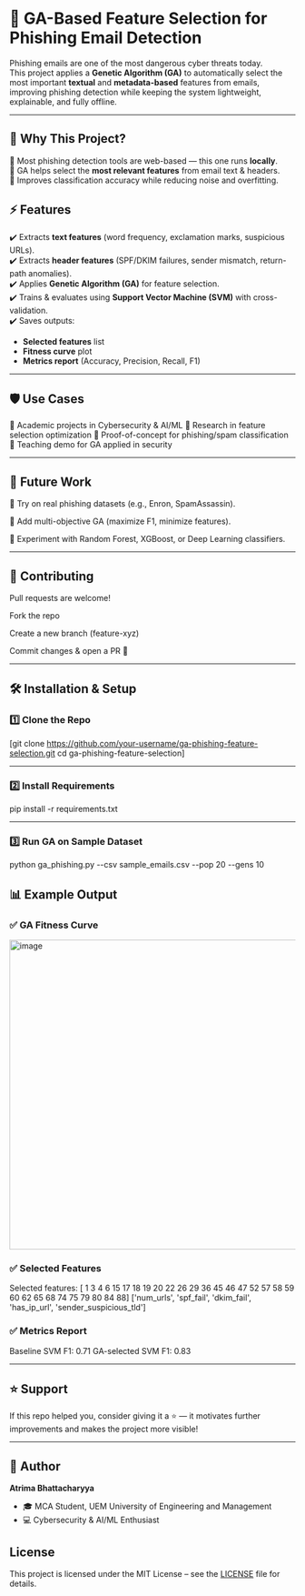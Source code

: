 # 🧬 GA-Based Feature Selection for Phishing Email Detection  

Phishing emails are one of the most dangerous cyber threats today.  
This project applies a **Genetic Algorithm (GA)** to automatically select the most important **textual** and **metadata-based** features from emails, improving phishing detection while keeping the system lightweight, explainable, and fully offline.  

---

## 🚀 Why This Project?  
🔹 Most phishing detection tools are web-based — this one runs **locally**.  
🔹 GA helps select the **most relevant features** from email text & headers.  
🔹 Improves classification accuracy while reducing noise and overfitting.  


## ⚡ Features  
✔️ Extracts **text features** (word frequency, exclamation marks, suspicious URLs).  
✔️ Extracts **header features** (SPF/DKIM failures, sender mismatch, return-path anomalies).  
✔️ Applies **Genetic Algorithm (GA)** for feature selection.  
✔️ Trains & evaluates using **Support Vector Machine (SVM)** with cross-validation.  
✔️ Saves outputs:  
   - **Selected features** list  
   - **Fitness curve** plot  
   - **Metrics report** (Accuracy, Precision, Recall, F1)  

---
## 🛡️ Use Cases

🔹 Academic projects in Cybersecurity & AI/ML
🔹 Research in feature selection optimization
🔹 Proof-of-concept for phishing/spam classification
🔹 Teaching demo for GA applied in security

---

## 🔮 Future Work

📌 Try on real phishing datasets (e.g., Enron, SpamAssassin).

📌 Add multi-objective GA (maximize F1, minimize features).

📌 Experiment with Random Forest, XGBoost, or Deep Learning classifiers.

---

## 🤝 Contributing

Pull requests are welcome!

Fork the repo

Create a new branch (feature-xyz)

Commit changes & open a PR 🚀

---

## 🛠️ Installation & Setup  

### 1️⃣ Clone the Repo

[git clone https://github.com/your-username/ga-phishing-feature-selection.git
cd ga-phishing-feature-selection]

---

### 2️⃣ Install Requirements

pip install -r requirements.txt

---

### 3️⃣ Run GA on Sample Dataset

python ga_phishing.py --csv sample_emails.csv --pop 20 --gens 10


## 📊 Example Output

### ✅ GA Fitness Curve

<img width="634" height="545" alt="image" src="https://github.com/user-attachments/assets/aa07fc44-14b3-461c-85c2-da35f1d66535" />


### ✅ Selected Features

Selected features: [ 1  3  4  6 15 17 18 19 20 22 26 29 36 45 46 47 52 57 58 59 60 62 65 68
 74 75 79 80 84 88]
['num_urls', 'spf_fail', 'dkim_fail', 'has_ip_url', 'sender_suspicious_tld']


### ✅ Metrics Report

Baseline SVM F1: 0.71
GA-selected SVM F1: 0.83

---

## ⭐ Support

If this repo helped you, consider giving it a ⭐ — it motivates further improvements and makes the project more visible!

---
## 📢 Author  

**Atrima Bhattacharyya**  
- 🎓 MCA Student, UEM University of Engineering and Management  
- 💻 Cybersecurity & AI/ML Enthusiast  

## License
This project is licensed under the MIT License – see the [LICENSE](SECURITY.md) file for details.

